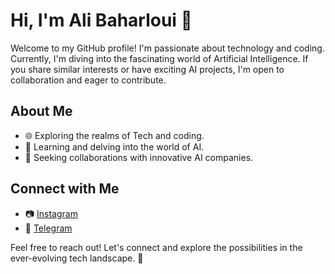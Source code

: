 # Hi, I'm Ali Baharloui 👋

Welcome to my GitHub profile! I'm passionate about technology and coding. Currently, I'm diving into the fascinating world of Artificial Intelligence. If you share similar interests or have exciting AI projects, I'm open to collaboration and eager to contribute.

## About Me

- 🌐 Exploring the realms of Tech and coding.
- 🤖 Learning and delving into the world of AI.
- 🚀 Seeking collaborations with innovative AI companies.

## Connect with Me

- 📷 [Instagram](https://instagram.com/alibhrloui?utm_source=qr&igshid=MzNlNGNkZWQ4Mg%3D%3D)
- 💬 [Telegram](https://t.me/AliBhrLoui)

Feel free to reach out! Let's connect and explore the possibilities in the ever-evolving tech landscape. 🚀
